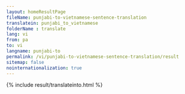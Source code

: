 ```yaml
---
layout: homeResultPage
fileName: punjabi-to-vietnamese-sentence-translation
translatein: punjabi_to_vietnamese
folderName : translate
lang: vi
from: pa
to: vi
langname: punjabi-to
permalink: /vi/punjabi-to-vietnamese-sentence-translation/result
sitemap: false
nointernationalization: true
---
```

{% include result/translateinto.html %}

<script src="/js/result/translation.js" data-foldername="{{page.folderName}}" data-lang="{{page.lang}}"></script>
